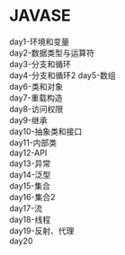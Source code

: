 # JAVASE
day1-环境和变量 </br>
day2-数据类型与运算符</br>
day3-分支和循环</br>
day4-分支和循环2
day5-数组</br>
day6-类和对象</br>
day7-重载构造</br>
day8-访问权限</br>
day9-继承</br>
day10-抽象类和接口</br>
day11-内部类</br>
day12-API</br>
day13-异常</br>
day14-泛型</br>
day15-集合</br>
day16-集合2</br>
day17-流</br>
day18-线程</br>
day19-反射、代理</br>
day20</br>
